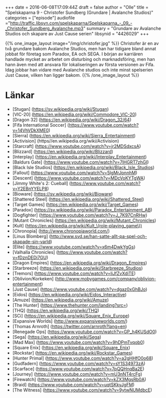 +++
date = 2016-06-08T17:09:44Z
draft = false
author = "Olle"
title = "Spelskaparna 9 - Christofer Sundberg  (Grundare | Avalanche Studios)"
categories = ["episode"]
audiofile ="http://traffic.libsyn.com/spelskaparna/Spelskaparna_-_09_-_Christofer_Sundberg_Avalanche.mp3"
summary = "Grundare av Avalanche Studios och skapare av Just Cause serien"
libsynid = "4426029"
+++

{{% one_image_layout image="/img/christofer.jpg" %}}
Christofer är en av två grundare bakom Avalanche Studios, men han har tidigare
bland annat jobbat för företag som Paradox, EA och SEGA. I början av
karriären handlade mycket av arbetet om disturbing och marknadsföring,
men han hann även med att ansvara för lokaliseringen av första versionen
av Fifa. Idag jobbar han vidare med Avalanche studios och inte minst
spelserien Just Cause, vilken han ligger bakom.
{{% /one_image_layout %}}
# Länkar
* [Stugan] (https://sv.wikipedia.org/wiki/Stugan)
* [VIC-20] (https://en.wikipedia.org/wiki/Commodore_VIC-20)
* [Dragon 32] (https://en.wikipedia.org/wiki/Dragon_32/64)
* [Fifa International Soccer] (https://www.youtube.com/watch?v=14VhVDkXME0)
* [Sierra] (https://en.wikipedia.org/wiki/Sierra_Entertainment)
* [Activision] (https//en.wikipedia.org/wiki/Activision)
* [Starcraft] (https://www.youtube.com/watch?v=jr2MDSdxcsA) 
* [Blizzard] (https://en.wikipedia.org/wiki/Blizzard)
* [Interplay] (https://en.wikipedia.org/wiki/Interplay_Entertainment)
* [Baldurs Gate] (https://www.youtube.com/watch?v=7IHGRT7zhGI)
* [Black Isle Studios] (https://en.wikipedia.org/wiki/Black_Isle_Studios)
* [Fallout] (https://www.youtube.com/watch?v=5lgMrJpnnhM)
* [Descent] (https://www.youtube.com/watch?v=MDcVoKYTgWA)
* [Jimmy White's 2: Cueball] (https://www.youtube.com/watch?v=Y2EBnYYELP8)
* [Bioware] (https://sv.wikipedia.org/wiki/Bioware)
* [Shattered Steel] (https://en.wikipedia.org/wiki/Shattered_Steel)
* [Target Games] (https://en.wikipedia.org/wiki/Target_Games)
* [Paradox] (https://sv.wikipedia.org/wiki/Paradox_Entertainment_AB)
* [Dogfighter] (https://www.youtube.com/watch?v=J_7K97CnRHw)
* [Mutant Chronicles] (https://en.wikipedia.org/wiki/Mutant_Chronicles)
* [Kult] (https://en.wikipedia.org/wiki/Kult_\(role-playing_game\))
* [Chronopia] (http://www.chronopiaworld.com/)
* [Linus Blomberg]
  (http://www.svd.se/han-satte-allt-pa-spel-och-skapade-sin-varld)
* [Elite] (https://www.youtube.com/watch?v=x6m4DwkYgGs)
* [Valhalla Chronicles] (https://www.youtube.com/watch?v=fDznDEDi7GU)
* [Dragon Empires] (https://en.wikipedia.org/wiki/Dragon_Empires)
* [Starbreeze] (https://en.wikipedia.org/wiki/Starbreeze_Studios)
* [Tremors] (https://www.youtube.com/watch?v=liJfZvXdiTE)
* [Oblivion/Korkeken] (http://www.mobygames.com/company/oblivion-entertainment)
* [Just Cause] (https://www.youtube.com/watch?v=dgaz0xGhBJo)
* [Eidos] (https://en.wikipedia.org/wiki/Eidos_Interactive)
* [Amuze] (https://en.wikipedia.org/wiki/Amuze)
* [The Hunter] (https://www.thehunter.com/landing?src=)
* [THQ] (https://en.wikipedia.org/wiki/THQ)
* [SCi] (https://en.wikipedia.org/wiki/Square_Enix_Europe)
* [Expansive Worlds] (http://www.expansiveworlds.com/)
* [Thomas Arnroth] (https://twitter.com/arnroth?lang=en)
* [Renegade Ops] (https://www.youtube.com/watch?v=GP_h4KUSdO0)
* [Sega] (https://en.wikipedia.org/wiki/Sega)
* [Mad Max] (https://www.youtube.com/watch?v=9hDPmTvqob0)
* [Square Enix] (https://en.wikipedia.org/wiki/Square_Enix)
* [Rockstar] (https://en.wikipedia.org/wiki/Rockstar_Games)
* [Hunter Primal] (https://www.youtube.com/watch?v=a2gHHfO0o68)
* [Gudfadern] (https://www.youtube.com/watch?v=sY1S34973zA)
* [Scarface] (https://www.youtube.com/watch?v=7pQQHnqBa2E)
* [Journey] (https://www.youtube.com/watch?v=mU3nNT4rcFg)
* [Firewatch] (https://www.youtube.com/watch?v=kZX3MgsRb0A)
* [Braid] (https://www.youtube.com/watch?v=uqtSKkyJgFM)
* [The Witness] (https://www.youtube.com/watch?v=9ytwNUMdbcE)
